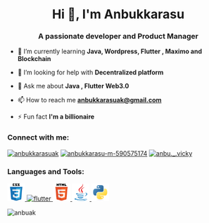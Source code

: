 <h1 align="center">Hi 👋, I'm Anbukkarasu</h1>
<h3 align="center">A passionate developer and Product Manager </h3>

- 🌱 I’m currently learning **Java, Wordpress, Flutter , Maximo and Blockchain**

- 🤝 I’m looking for help with **Decentralized platform**

- 💬 Ask me about **Java , Flutter Web3.0**

- 📫 How to reach me **anbukkarasuak@gmail.com**

- ⚡ Fun fact **I'm a billionaire**

<h3 align="left">Connect with me:</h3>
<p align="left">
<a href="https://twitter.com/anbukkarasuak" target="blank"><img align="center" src="https://raw.githubusercontent.com/rahuldkjain/github-profile-readme-generator/master/src/images/icons/Social/twitter.svg" alt="anbukkarasuak" height="30" width="40" /></a>
<a href="https://linkedin.com/in/anbukkarasu-m-590575174" target="blank"><img align="center" src="https://raw.githubusercontent.com/rahuldkjain/github-profile-readme-generator/master/src/images/icons/Social/linked-in-alt.svg" alt="anbukkarasu-m-590575174" height="30" width="40" /></a>
<a href="https://instagram.com/anbu._.vicky" target="blank"><img align="center" src="https://raw.githubusercontent.com/rahuldkjain/github-profile-readme-generator/master/src/images/icons/Social/instagram.svg" alt="anbu._.vicky" height="30" width="40" /></a>
</p>

<h3 align="left">Languages and Tools:</h3>
<p align="left"> <a href="https://www.w3schools.com/css/" target="_blank" rel="noreferrer"> <img src="https://raw.githubusercontent.com/devicons/devicon/master/icons/css3/css3-original-wordmark.svg" alt="css3" width="40" height="40"/> </a> <a href="https://flutter.dev" target="_blank" rel="noreferrer"> <img src="https://www.vectorlogo.zone/logos/flutterio/flutterio-icon.svg" alt="flutter" width="40" height="40"/> </a> <a href="https://www.w3.org/html/" target="_blank" rel="noreferrer"> <img src="https://raw.githubusercontent.com/devicons/devicon/master/icons/html5/html5-original-wordmark.svg" alt="html5" width="40" height="40"/> </a> <a href="https://www.java.com" target="_blank" rel="noreferrer"> <img src="https://raw.githubusercontent.com/devicons/devicon/master/icons/java/java-original.svg" alt="java" width="40" height="40"/> </a> <a href="https://www.python.org" target="_blank" rel="noreferrer"> <img src="https://raw.githubusercontent.com/devicons/devicon/master/icons/python/python-original.svg" alt="python" width="40" height="40"/> </a> </p>

<p><img align="center" src="https://github-readme-stats.vercel.app/api/top-langs?username=anbuak&show_icons=true&locale=en&layout=compact" alt="anbuak" /></p>
